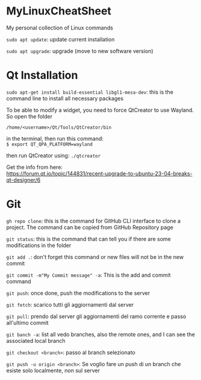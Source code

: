 # MyLinuxCheatSheet
My personal collection of Linux commands

`sudo apt update`: update current installation

`sudo apt upgrade`: upgrade (move to new software version)

# Qt Installation
`sudo apt-get install build-essential libgl1-mesa-dev`: this is the command line to install all necessary packages

To be able to modify a widget, you need to force QtCreator to use Wayland. So open the folder

`/home/<username>/Qt/Tools/QtCreator/bin`

in the terminal, then run this command:  
`$ export QT_QPA_PLATFORM=wayland`

then run QtCreator using:
`./qtcreator`
  
Get the info from here:  
https://forum.qt.io/topic/144831/recent-upgrade-to-ubuntu-23-04-breaks-qt-designer/6


# Git
`gh repo clone`: this is the command for GitHub CLI interface to clone a project. 
The command can be copied from GitHub Repository page

`git status`: this is the command that can tell you if there are some modifications in the folder

`git add .`: don't forget this command or new files will not be in the new commit

`git commit -m"My Commit message" -a`: This is the add and commit command

`git push`: once done, push the modifications to the server


`git fetch`: scarico tutti gli aggiornamenti dal server

`git pull`: prendo dal server gli aggiornamenti del ramo corrente e passo all'ultimo commit

`git banch -a`: list all vedo branches, also the remote ones, and I can see the associated local branch

`git checkout <branch>`: passo al branch selezionato 

`git push -u origin <branch>`: Se voglio fare un push di un branch che esiste solo localmente, non sul server












